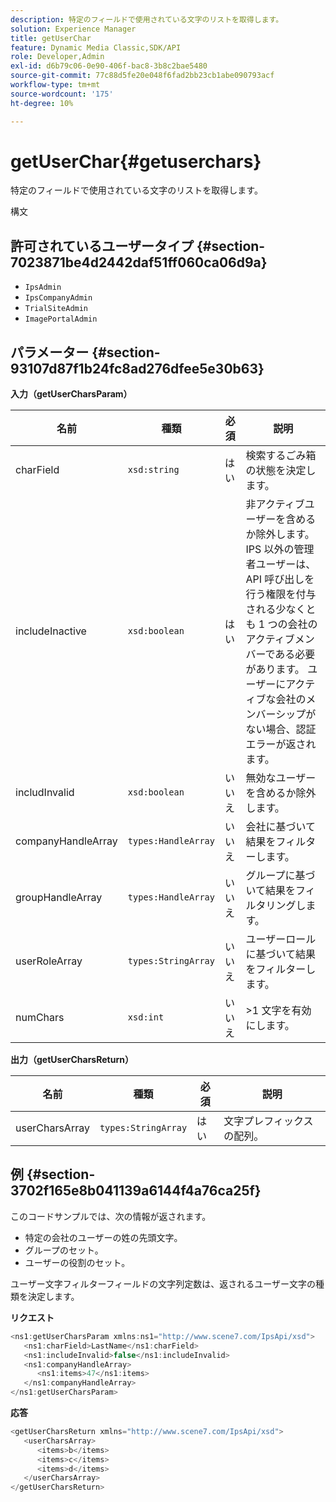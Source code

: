 ```yaml
---
description: 特定のフィールドで使用されている文字のリストを取得します。
solution: Experience Manager
title: getUserChar
feature: Dynamic Media Classic,SDK/API
role: Developer,Admin
exl-id: d6b79c06-0e90-406f-bac8-3b8c2bae5480
source-git-commit: 77c88d5fe20e048f6fad2bb23cb1abe090793acf
workflow-type: tm+mt
source-wordcount: '175'
ht-degree: 10%

---
```


# getUserChar{#getuserchars}

特定のフィールドで使用されている文字のリストを取得します。

構文

## 許可されているユーザータイプ {#section-7023871be4d2442daf51ff060ca06d9a}

* `IpsAdmin`
* `IpsCompanyAdmin`
* `TrialSiteAdmin`
* `ImagePortalAdmin`

## パラメーター {#section-93107d87f1b24fc8ad276dfee5e30b63}

**入力（getUserCharsParam）**

| 名前 | 種類 | 必須 | 説明 |
|---|---|---|---|
| charField | `xsd:string` | はい | 検索するごみ箱の状態を決定します。 |
| includeInactive | `xsd:boolean` | はい | 非アクティブユーザーを含めるか除外します。 IPS 以外の管理者ユーザーは、API 呼び出しを行う権限を付与される少なくとも 1 つの会社のアクティブメンバーである必要があります。 ユーザーにアクティブな会社のメンバーシップがない場合、認証エラーが返されます。 |
| includInvalid | `xsd:boolean` | いいえ | 無効なユーザーを含めるか除外します。 |
| companyHandleArray | `types:HandleArray` | いいえ | 会社に基づいて結果をフィルターします。 |
| groupHandleArray | `types:HandleArray` | いいえ | グループに基づいて結果をフィルタリングします。 |
| userRoleArray | `types:StringArray` | いいえ | ユーザーロールに基づいて結果をフィルターします。 |
| numChars | `xsd:int` | いいえ | >1 文字を有効にします。 |

**出力（getUserCharsReturn）**

| 名前 | 種類 | 必須 | 説明 |
|---|---|---|---|
| userCharsArray | `types:StringArray` | はい | 文字プレフィックスの配列。 |

## 例 {#section-3702f165e8b041139a6144f4a76ca25f}

このコードサンプルでは、次の情報が返されます。

* 特定の会社のユーザーの姓の先頭文字。
* グループのセット。
* ユーザーの役割のセット。

ユーザー文字フィルターフィールドの文字列定数は、返されるユーザー文字の種類を決定します。

**リクエスト**

```java
<ns1:getUserCharsParam xmlns:ns1="http://www.scene7.com/IpsApi/xsd">
   <ns1:charField>LastName</ns1:charField>
   <ns1:includeInvalid>false</ns1:includeInvalid>
   <ns1:companyHandleArray>
      <ns1:items>47</ns1:items>
   </ns1:companyHandleArray>
</ns1:getUserCharsParam>
```

**応答**

```java
<getUserCharsReturn xmlns="http://www.scene7.com/IpsApi/xsd">
   <userCharsArray>
      <items>b</items>
      <items>c</items>
      <items>d</items>
   </userCharsArray>
</getUserCharsReturn>
```
